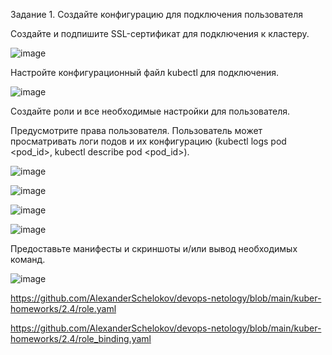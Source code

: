 Задание 1. Создайте конфигурацию для подключения пользователя

Создайте и подпишите SSL-сертификат для подключения к кластеру.

![image](https://github.com/AlexanderSchelokov/devops-netology/assets/121572590/e6568d39-31a0-4a5e-b4bd-3cbe4f5f9528)

Настройте конфигурационный файл kubectl для подключения.

![image](https://github.com/AlexanderSchelokov/devops-netology/assets/121572590/7819d0c3-317e-4918-bb78-64f3b58fe106)


Создайте роли и все необходимые настройки для пользователя.

Предусмотрите права пользователя. Пользователь может просматривать логи подов и их конфигурацию (kubectl logs pod <pod_id>, kubectl describe pod <pod_id>).

![image](https://github.com/AlexanderSchelokov/devops-netology/assets/121572590/db6c148c-d006-470e-b516-378922ba7f3a)

![image](https://github.com/AlexanderSchelokov/devops-netology/assets/121572590/d27ea05a-1f90-40a8-bc68-47546a6cb07b)

![image](https://github.com/AlexanderSchelokov/devops-netology/assets/121572590/071d51e8-21f4-403a-9719-80a8482e52e4)

![image](https://github.com/AlexanderSchelokov/devops-netology/assets/121572590/c87e8c37-4269-4598-947c-b67704970b79)


Предоставьте манифесты и скриншоты и/или вывод необходимых команд.

![image](https://github.com/AlexanderSchelokov/devops-netology/assets/121572590/ef4d6235-0ce6-4334-9031-8b998a3cc742)

https://github.com/AlexanderSchelokov/devops-netology/blob/main/kuber-homeworks/2.4/role.yaml

https://github.com/AlexanderSchelokov/devops-netology/blob/main/kuber-homeworks/2.4/role_binding.yaml
